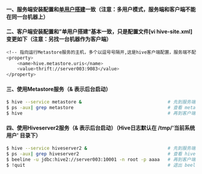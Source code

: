 #### 一、服务端安装配置和[单用户搭建][1]一致（注意：多用户模式，服务端和客户端不能在同一台机器上）
#### 二、客户端安装配置和”单用户搭建“基本一致，只是配置文件[vi hive-site.xml]变更如下（注意：另找一台机器作为客户端）
```bash
<!-- 指向运行Metastore服务的主机，多个以逗号号隔开,这是hive客户端配置，服务端不配置 -->
<property>
    <name>hive.metastore.uris</name>
    <value>thrift://server003:9083</value>
</property>
```
#### 三、使用Metastore服务（& 表示后台启动）
```bash
$ hive --service metastore &                                # 先到服务端启动 Metastore服务（& 表示后台启动）
$ ps -aux| grep metastore                                   # 查看 metastore 进程信息
$ hive                                                      # 再到客户端执行，连接Metastore服务，连上了就可以用命令对Hive进行一系列的操作了
```
#### 四、使用Hiveserver2服务（& 表示后台启动）（Hive日志默认在 /tmp/'当前系统用户' 目录下）
```bash
$ hive --service hiveserver2 &                              # 先到服务端启动 Hiveserver2服务，这个启动有点慢，而且会报java.lang.NoClassDefFoundError: org/apache/tez/dag/api/TezConfiguration错误，原因是我们没有使用tez
$ ps -aux| grep hiveserver2                                 # 查看 hiveserver2 进程信息
$ beeline -u jdbc:hive2://server003:10001 -n root -p aaaa   # 再到客户端连接Hiveserver2服务（-u是database url，-n是username，-p是密码（我们没有验证密码，所以密码可以随便写） ）
$ !quit                                                     # 退出 beeline（beeline命令一般再前面加!）
```

[1]: https://github.com/firechiang/hadoop-test/tree/master/hive/docs/1-setup-single.md